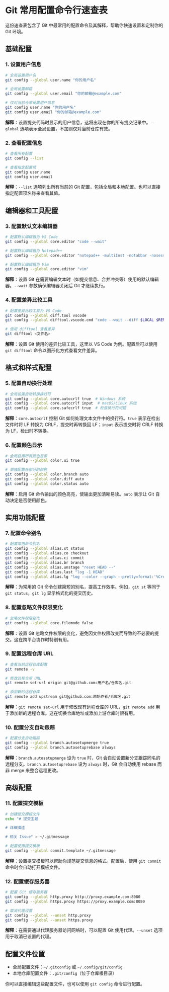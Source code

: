 # Git 常用配置命令行速查表

这份速查表包含了 Git 中最常用的配置命令及其解释，帮助你快速设置和定制你的 Git 环境。

## 基础配置

### 1. 设置用户信息
```bash
# 全局设置用户名
git config --global user.name "你的用户名"

# 全局设置邮箱
git config --global user.email "你的邮箱@example.com"

# 仅对当前仓库设置用户信息
git config user.name "你的用户名"
git config user.email "你的邮箱@example.com"
```
**解释**：设置提交代码时显示的用户信息，这将出现在你的所有提交记录中。`--global` 选项表示全局设置，不加则仅对当前仓库有效。

### 2. 查看配置信息
```bash
# 查看所有配置
git config --list

# 查看指定配置项
git config user.name
git config user.email
```
**解释**：`--list` 选项列出所有当前的 Git 配置，包括全局和本地配置。也可以直接指定配置项名称来查看其值。

## 编辑器和工具配置

### 3. 配置默认文本编辑器
```bash
# 配置默认编辑器为 VS Code
git config --global core.editor "code --wait"

# 配置默认编辑器为 Notepad++
git config --global core.editor "notepad++ -multiInst -notabbar -nosession -noPlugin"

# 配置默认编辑器为 Vim
git config --global core.editor "vim"
```
**解释**：设置 Git 在需要编辑文本时（如提交信息、合并冲突等）使用的默认编辑器。`--wait` 参数确保编辑器关闭后 Git 才继续执行。

### 4. 配置差异比较工具
```bash
# 配置差异比较工具为 VS Code
git config --global diff.tool vscode
git config --global difftool.vscode.cmd "code --wait --diff $LOCAL $REMOTE"

# 使用 difftool 查看差异
git difftool <文件名>
```
**解释**：设置 Git 使用的差异比较工具，这里以 VS Code 为例。配置后可以使用 `git difftool` 命令以图形化方式查看文件差异。

## 格式和样式配置

### 5. 配置自动换行处理
```bash
# 全局设置自动转换换行符
git config --global core.autocrlf true  # Windows 系统
git config --global core.autocrlf input  # macOS/Linux 系统
git config --global core.safecrlf true  # 检查换行符问题
```
**解释**：`core.autocrlf` 控制 Git 如何处理文本文件中的换行符。`true` 表示在检出文件时将 LF 转换为 CRLF，提交时再转换回 LF；`input` 表示提交时将 CRLF 转换为 LF，检出时不转换。

### 6. 配置颜色显示
```bash
# 全局启用所有颜色显示
git config --global color.ui true

# 单独配置各部分的颜色
git config --global color.branch auto
git config --global color.diff auto
git config --global color.status auto
```
**解释**：启用 Git 命令输出的颜色高亮，使输出更加清晰易读。`auto` 表示让 Git 自动决定是否使用颜色。

## 实用功能配置

### 7. 配置命令别名
```bash
# 配置常用命令别名
git config --global alias.st status
git config --global alias.co checkout
git config --global alias.ci commit
git config --global alias.br branch
git config --global alias.unstage "reset HEAD --"
git config --global alias.last "log -1 HEAD"
git config --global alias.lg "log --color --graph --pretty=format:'%Cred%h%Creset -%C(yellow)%d%Creset %s %Cgreen(%cr) %C(bold blue)<%an>%Creset' --abbrev-commit"
```
**解释**：为常用的 Git 命令创建简短的别名，提高工作效率。例如，`git st` 等同于 `git status`，`git lg` 显示格式化的提交历史。

### 8. 配置忽略文件权限变化
```bash
# 忽略文件权限变化
git config --global core.filemode false
```
**解释**：设置 Git 忽略文件权限的变化，避免因文件权限改变而导致的不必要的提交。这在跨平台协作时特别有用。

### 9. 配置远程仓库 URL
```bash
# 查看当前远程仓库配置
git remote -v

# 修改远程仓库 URL
git remote set-url origin git@github.com:用户名/仓库名.git

# 添加新的远程仓库
git remote add upstream git@github.com:原始作者/仓库名.git
```
**解释**：`git remote set-url` 用于修改现有远程仓库的 URL，`git remote add` 用于添加新的远程仓库。这在切换仓库地址或添加上游仓库时很有用。

### 10. 配置分支自动跟踪
```bash
# 配置分支自动跟踪
git config --global branch.autosetupmerge true
git config --global branch.autosetuprebase always
```
**解释**：`branch.autosetupmerge` 设为 `true` 时，Git 会自动设置新分支跟踪同名的远程分支。`branch.autosetuprebase` 设为 `always` 时，Git 会自动使用 rebase 而非 merge 来整合远程更改。

## 高级配置

### 11. 配置提交模板
```bash
# 创建提交模板文件
echo "# 提交主题

# 详细描述

# 相关 Issue" > ~/.gitmessage

# 配置使用提交模板
git config --global commit.template ~/.gitmessage
```
**解释**：设置提交模板可以帮助你规范提交信息的格式。配置后，使用 `git commit` 命令时会自动打开模板文件。

### 12. 配置缓存服务器
```bash
# 配置 Git 缓存服务器
git config --global http.proxy http://proxy.example.com:8080
git config --global https.proxy https://proxy.example.com:8080

# 取消代理设置
git config --global --unset http.proxy
git config --global --unset https.proxy
```
**解释**：在需要通过代理服务器访问网络时，可以配置 Git 使用代理。`--unset` 选项用于取消已设置的代理。

## 配置文件位置
- 全局配置文件：`~/.gitconfig` 或 `~/.config/git/config`
- 本地仓库配置文件：`.git/config`（位于仓库根目录）

你可以直接编辑这些配置文件，也可以使用 `git config` 命令进行配置。